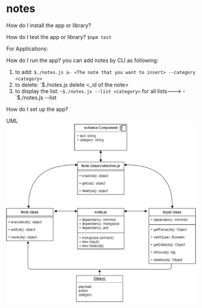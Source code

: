 # notes
How do I install the app or library?


How do I test the app or library?
`$npm test` 

For Applications:

How do I run the app?
you can add notes by CLI as following:
1. to add: `$./notes.js a- <The note that you want to insert> --category <category>`
2. to delete: `$./notes.js delete <_id of the note>
3. to display the list: -`$./notes.js --list <category>`
    for all lists--->   - `$./notes.js --list

How do I set up the app?


UML
![uml](./assest/img/NotesyDiagram.jpg)
